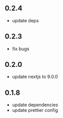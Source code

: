## 0.2.4

- update deps

## 0.2.3

- fix bugs

## 0.2.0

- update nextjs to 9.0.0

## 0.1.8

- update dependencies
- update prettier config
